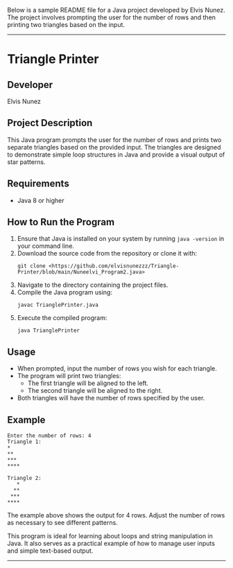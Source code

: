Below is a sample README file for a Java project developed by Elvis Nunez. The project involves prompting the user for the number of rows and then printing two triangles based on the input.

---

# Triangle Printer

## Developer
Elvis Nunez

## Project Description
This Java program prompts the user for the number of rows and prints two separate triangles based on the provided input. The triangles are designed to demonstrate simple loop structures in Java and provide a visual output of star patterns.

## Requirements
- Java 8 or higher

## How to Run the Program
1. Ensure that Java is installed on your system by running `java -version` in your command line.
2. Download the source code from the repository or clone it with:
   ```
   git clone <https://github.com/elvisnunezzz/Triangle-Printer/blob/main/Nuneelvi_Program2.java>
   ```
3. Navigate to the directory containing the project files.
4. Compile the Java program using:
   ```
   javac TrianglePrinter.java
   ```
5. Execute the compiled program:
   ```
   java TrianglePrinter
   ```

## Usage
- When prompted, input the number of rows you wish for each triangle.
- The program will print two triangles:
  - The first triangle will be aligned to the left.
  - The second triangle will be aligned to the right.
- Both triangles will have the number of rows specified by the user.

## Example
```
Enter the number of rows: 4
Triangle 1:
*
**
***
****

Triangle 2:
   *
  **
 ***
****
```

The example above shows the output for 4 rows. Adjust the number of rows as necessary to see different patterns.

This program is ideal for learning about loops and string manipulation in Java. It also serves as a practical example of how to manage user inputs and simple text-based output.

---

